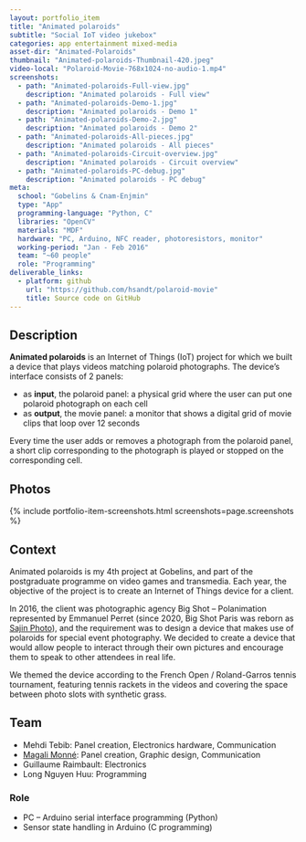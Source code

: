 ```yaml
---
layout: portfolio_item
title: "Animated polaroids"
subtitle: "Social IoT video jukebox"
categories: app entertainment mixed-media
asset-dir: "Animated-Polaroids"
thumbnail: "Animated-polaroids-Thumbnail-420.jpeg"
video-local: "Polaroid-Movie-768x1024-no-audio-1.mp4"
screenshots:
  - path: "Animated-polaroids-Full-view.jpg"
    description: "Animated polaroids - Full view"
  - path: "Animated-polaroids-Demo-1.jpg"
    description: "Animated polaroids - Demo 1"
  - path: "Animated-polaroids-Demo-2.jpg"
    description: "Animated polaroids - Demo 2"
  - path: "Animated-polaroids-All-pieces.jpg"
    description: "Animated polaroids - All pieces"
  - path: "Animated-polaroids-Circuit-overview.jpg"
    description: "Animated polaroids - Circuit overview"
  - path: "Animated-polaroids-PC-debug.jpg"
    description: "Animated polaroids - PC debug"
meta:
  school: "Gobelins & Cnam-Enjmin"
  type: "App"
  programming-language: "Python, C"
  libraries: "OpenCV"
  materials: "MDF"
  hardware: "PC, Arduino, NFC reader, photoresistors, monitor"
  working-period: "Jan - Feb 2016"
  team: "~60 people"
  role: "Programming"
deliverable_links:
  - platform: github
    url: "https://github.com/hsandt/polaroid-movie"
    title: Source code on GitHub
---
```


## Description

**Animated polaroids** is an Internet of Things (IoT) project for which we built a device that plays videos matching polaroid photographs. The device’s interface consists of 2 panels:

- as **input**, the polaroid panel: a physical grid where the user can put one polaroid photograph on each cell
- as **output**, the movie panel: a monitor that shows a digital grid of movie clips that loop over 12 seconds

Every time the user adds or removes a photograph from the polaroid panel, a short clip corresponding to the photograph is played or stopped on the corresponding cell.

## Photos

{% include portfolio-item-screenshots.html screenshots=page.screenshots %}

## Context

Animated polaroids is my 4th project at Gobelins, and part of the postgraduate programme on video games and transmedia. Each year, the objective of the project is to create an Internet of Things device for a client.

In 2016, the client was photographic agency Big Shot – Polanimation represented by Emmanuel Perret (since 2020, Big Shot Paris was reborn as [Sajin Photo](https://sajin.fr/)), and the requirement was to design a device that makes use of polaroids for special event photography. We decided to create a device that would allow people to interact through their own pictures and encourage them to speak to other attendees in real life.

We themed the device according to the French Open / Roland-Garros tennis tournament, featuring tennis rackets in the videos and covering the space between photo slots with synthetic grass.

## Team

- Mehdi Tebib: Panel creation, Electronics hardware, Communication
- [Magali Monné](http://www.magalimonne.com/): Panel creation, Graphic design, Communication
- Guillaume Raimbault: Electronics
- Long Nguyen Huu: Programming

### Role

- PC – Arduino serial interface programming (Python)
- Sensor state handling in Arduino (C programming)
